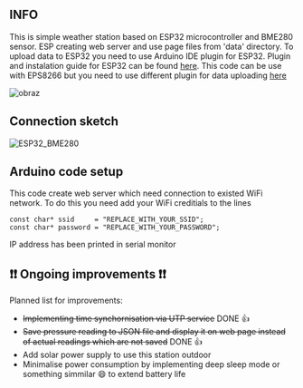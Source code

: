 <h2>INFO</h2>
This is simple weather station based on ESP32 microcontroller and BME280 sensor. ESP creating web server and use page files from 'data' directory. To upload data to ESP32 you need to use Arduino IDE plugin for ESP32.
Plugin and instalation guide for ESP32 can be found <a href="https://github.com/me-no-dev/arduino-esp32fs-plugin">here</a>.
This code can be use with EPS8266 but you need to use different plugin for data uploading <a href="https://github.com/esp8266/arduino-esp8266fs-plugin">here</a>

![obraz](https://user-images.githubusercontent.com/34139904/162069942-11b7cd89-81db-4d1d-8ebd-5d6c72671d93.png)




<h2>Connection sketch</h2>

![ESP32_BME280](https://user-images.githubusercontent.com/34139904/161029916-f7418d3a-1db4-403b-87f1-cb01e197679c.jpg)



<h2>Arduino code setup</h2>

This code create web server which need connection to existed WiFi network. To do this you need add your WiFi creditials to the lines

```
const char* ssid     = "REPLACE_WITH_YOUR_SSID";
const char* password = "REPLACE_WITH_YOUR_PASSWORD";
```
IP address has been printed in serial monitor

<h2>❗❗ Ongoing improvements ❗❗</h2>

Planned list for improvements:

<ul>
  <li><strike>Implementing time synchornisation via UTP service</strike> DONE 👍</li>
  <li><strike>Save pressure reading to JSON file and display it on web page instead of actual readings which are not saved</strike> DONE 👍</li>
  <li>Add solar power supply to use this station outdoor</li>
  <li>Minimalise power consumption by implementing deep sleep mode or something simmilar 😄 to extend battery life</li>
</ul>
